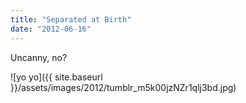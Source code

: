 ```yaml
---
title: "Separated at Birth"
date: "2012-06-16"
---
```


Uncanny, no?

![yo yo]({{ site.baseurl }}/assets/images/2012/tumblr_m5k00jzNZr1qlj3bd.jpg)
